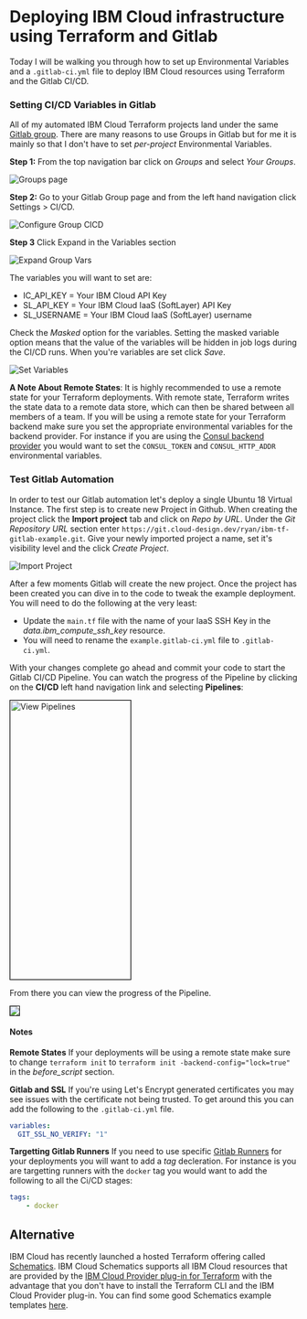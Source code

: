 # Deploying IBM Cloud infrastructure using Terraform and Gitlab

Today I will be walking you through how to set up Environmental Variables and a `.gitlab-ci.yml` file to deploy IBM Cloud resources using Terraform and the Gitlab CI/CD. 

### Setting CI/CD Variables in Gitlab
All of my automated IBM Cloud Terraform projects land under the same [Gitlab group](https://docs.gitlab.com/ee/user/group/). There are many reasons to use Groups in Gitlab but for me it is mainly so that I don't have to set *per-project* Environmental Variables.

**Step 1:** From the top navigation bar click on *Groups* and select *Your Groups*. 

![Groups page](https://dsc.cloud/quickshare/ChooseGroup.png)

**Step 2:** Go to your Gitlab Group page and from the left hand navigation click Settings > CI/CD. 

![Configure Group CICD](https://dsc.cloud/quickshare/SetCiCDProjectVars.png)

**Step 3** Click Expand in the Variables section

![Expand Group Vars](https://dsc.cloud/quickshare/ExpandGroupVars.png)

The variables you will want to set are:

- IC_API_KEY = Your IBM Cloud API Key
- SL_API_KEY = Your IBM Cloud IaaS (SoftLayer) API Key
- SL_USERNAME = Your IBM Cloud IaaS (SoftLayer) username

Check the *Masked* option for the variables. Setting the masked variable option means that the value of the variables will be hidden in job logs during the CI/CD runs. When you're variables are set click *Save*.

![Set Variables](https://dsc.cloud/quickshare/SetVars.png)

**A Note About Remote States**: It is highly recommended to use a remote state for your Terraform deployments. With remote state, Terraform writes the state data to a remote data store, which can then be shared between all members of a team. If you will be using a remote state for your Terraform backend make sure you set the appropriate environmental variables for the backend provider. For instance if you are using the [Consul backend provider](https://www.terraform.io/docs/backends/types/consul.html) you would want to set the `CONSUL_TOKEN` and `CONSUL_HTTP_ADDR` environmental variables. 

### Test Gitlab Automation
In order to test our Gitlab automation let's deploy a single Ubuntu 18 Virtual Instance. The first step is to create new Project in Github. When creating the project click the **Import project** tab and click on *Repo by URL*. Under the *Git Repository URL* section enter `https://git.cloud-design.dev/ryan/ibm-tf-gitlab-example.git`. Give your newly imported project a name, set it's visibility level and the click *Create Project*.

![Import Project](https://dsc.cloud/quickshare/RepoByURL.png)

After a few moments Gitlab will create the new project. Once the project has been created you can dive in to the code to tweak the example deployment. You will need to do the following at the very least:

 - Update the `main.tf` file with the name of your IaaS SSH Key in the *data.ibm_compute_ssh_key* resource.
 - You will need to rename the `example.gitlab-ci.yml` file to `.gitlab-ci.yml`. 
 
 With your changes complete go ahead and commit your code to start the Gitlab CI/CD Pipeline. You can watch the progress of the Pipeline by clicking on the **CI/CD** left hand navigation link and selecting **Pipelines**:

<img src="https://dsc.cloud/quickshare/WatchPipeline.png" height="488" width="211" alt="View Pipelines" style="border: 1px solid black">

From there you can view the progress of the Pipeline.

<img src="https://dsc.cloud/quickshare/GitlabPIpeline.png" style="border: 1px solid black">

#### Notes
**Remote States**
If your deployments will be using a remote state make sure to change `terraform init` to `terraform init -backend-config="lock=true"` in the *before_script* section.

**Gitlab and SSL**
If you're using Let's Encrypt generated certificates you may see issues with the certificate not being trusted. To get around this you can add the following to the `.gitlab-ci.yml` file. 
```yaml
variables:
  GIT_SSL_NO_VERIFY: "1"
```

**Targetting Gitlab Runners**
If you need to use specific [Gitlab Runners](https://docs.gitlab.com/runner/) for your deployments you will want to add a *tag* decleration. For instance is you are targetting runners with the `docker` tag you would want to add the following to all the Ci/CD stages:
```yml
tags: 
    - docker
```

## Alternative

IBM Cloud has recently launched a hosted Terraform offering called [Schematics](https://cloud.ibm.com/docs/schematics?topic=schematics-about-schematics). IBM Cloud Schematics supports all IBM Cloud resources that are provided by the [IBM Cloud Provider plug-in for Terraform](https://ibm-cloud.github.io/tf-ibm-docs/index.html) with the advantage that you don't have to install the Terraform CLI and the IBM Cloud Provider plug-in. You can find some good Schematics example templates [here](https://github.com/IBM-Cloud/terraform-provider-ibm/tree/master/examples).


